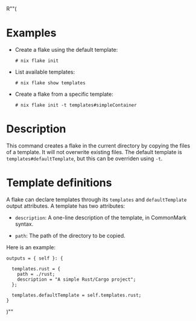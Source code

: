 R""(

# Examples

* Create a flake using the default template:

  ```console
  # nix flake init
  ```

* List available templates:

  ```console
  # nix flake show templates
  ```

* Create a flake from a specific template:

  ```console
  # nix flake init -t templates#simpleContainer
  ```

# Description

This command creates a flake in the current directory by copying the
files of a template. It will not overwrite existing files. The default
template is `templates#defaultTemplate`, but this can be overriden
using `-t`.

# Template definitions

A flake can declare templates through its `templates` and
`defaultTemplate` output attributes. A template has two attributes:

* `description`: A one-line description of the template, in CommonMark
  syntax.

* `path`: The path of the directory to be copied.

Here is an example:

```
outputs = { self }: {

  templates.rust = {
    path = ./rust;
    description = "A simple Rust/Cargo project";
  };

  templates.defaultTemplate = self.templates.rust;
}
```

)""

